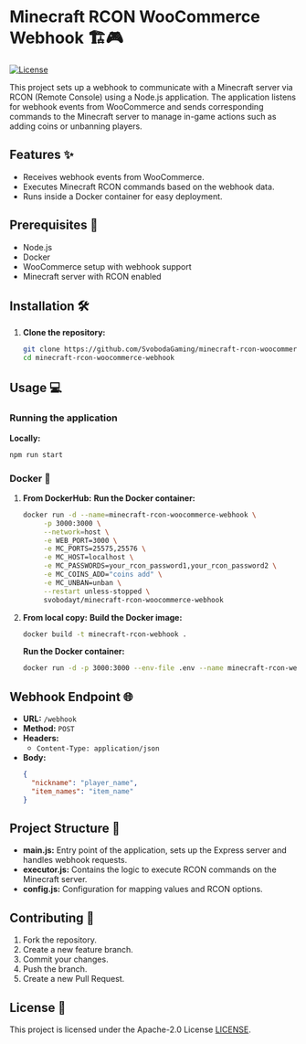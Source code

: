 # Minecraft RCON WooCommerce Webhook 🏗️🎮
[![License](https://img.shields.io/badge/License-Apache_2.0-blue.svg)](https://opensource.org/licenses/Apache-20)

This project sets up a webhook to communicate with a Minecraft server via RCON (Remote Console) using a Node.js application. The application listens for webhook events from WooCommerce and sends corresponding commands to the Minecraft server to manage in-game actions such as adding coins or unbanning players.

## Features ✨

- Receives webhook events from WooCommerce.
- Executes Minecraft RCON commands based on the webhook data.
- Runs inside a Docker container for easy deployment.

## Prerequisites 🚀

- Node.js
- Docker
- WooCommerce setup with webhook support
- Minecraft server with RCON enabled

## Installation 🛠️

1. **Clone the repository:**
   ```sh
   git clone https://github.com/SvobodaGaming/minecraft-rcon-woocommerce-webhook.git
   cd minecraft-rcon-woocommerce-webhook
   ```

## Usage 💻

### Running the application

**Locally:**
```sh
npm run start
```

### Docker 🐳

1. **From DockerHub:**
   **Run the Docker container:**
   ```sh
   docker run -d --name=minecraft-rcon-woocommerce-webhook \
        -p 3000:3000 \
        --network=host \
        -e WEB_PORT=3000 \
        -e MC_PORTS=25575,25576 \
        -e MC_HOST=localhost \
        -e MC_PASSWORDS=your_rcon_password1,your_rcon_password2 \
        -e MC_COINS_ADD="coins add" \
        -e MC_UNBAN=unban \
        --restart unless-stopped \
        svobodayt/minecraft-rcon-woocommerce-webhook
   ```

2. **From local copy:**
   **Build the Docker image:**
   ```sh
   docker build -t minecraft-rcon-webhook .
   ```
   **Run the Docker container:**
   ```sh
   docker run -d -p 3000:3000 --env-file .env --name minecraft-rcon-webhook minecraft-rcon-webhook
   ```

## Webhook Endpoint 🌐

- **URL:** `/webhook`
- **Method:** `POST`
- **Headers:** 
  - `Content-Type: application/json`
- **Body:**
  ```json
  {
    "nickname": "player_name",
    "item_names": "item_name"
  }
  ```

## Project Structure 📂

- **main.js:** Entry point of the application, sets up the Express server and handles webhook requests.
- **executor.js:** Contains the logic to execute RCON commands on the Minecraft server.
- **config.js:** Configuration for mapping values and RCON options.

## Contributing 🤝

1. Fork the repository.
2. Create a new feature branch.
3. Commit your changes.
4. Push the branch.
5. Create a new Pull Request.

## License 📜

This project is licensed under the Apache-2.0 License [LICENSE](LICENSE).
